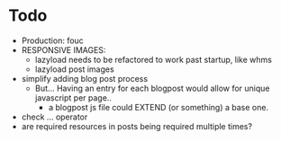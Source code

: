 # Todo
- Production: fouc
- RESPONSIVE IMAGES:
  - lazyload needs to be refactored to work past startup, like whms
  - lazyload post images
- simplify adding blog post process
  - But... Having an entry for each blogpost would allow for unique javascript per page..
    - a blogpost js file could EXTEND (or something) a base one.
- check ... operator
- are required resources in posts being required multiple times?
